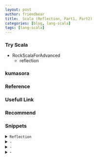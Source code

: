 ```yaml
---
layout: post
author: friendbear
title:  Scala (Reflection, Part1, Part2)
categories: [blog, lang-scala]
tags: [lang-scala]
---
```


### Try Scala
- RockScalaForAdvanced
  - reflection


### kumasora

### Reference

### Usefull Link

### Recommend


### Snippets

<details>
<summary><code>Reflection</code></summary>
<pre>
<code>
#!/usr/bin/env amm
@main
def Reflection(args: String*) = {

  // reflection + macros + quasiquotes => METAPROGRAMING

  case class Person(name: String) {
    def sayMyName(): Unit = println(s"Hi, my name is $name")
  }

  // 0 - import
  import scala.reflect.runtime.{universe => ru}

  // 1 - MIRROR
  val m = ru.runtimeMirror(getClass.getClassLoader)

  // 2 - create a class object = "description"
  val clazz = m.staticClass("typesystem.Reflection.Person") // creating a class object by Name
  // 3 - create a reflected mirror = "can DO things"
  val cm = m.reflectClass(clazz)
  // 4 - get the constructor
  val constructor = clazz.primaryConstructor.asMethod
  // 5 - reflect the constructor
  val constructorMirror = cm.reflectConstructor(constructor)
  // 6 - invoke the constructor
  val instance = constructorMirror.apply("John")

  println(instance)

  // I have an instance
  val p = Person("Mary") // from the wire as a serialized object
  // method name computed from somewhere else
  val methodName = "sayMyName"

  // 1 - mirror
  // 2 - reflect the instance
  val reflected = m.reflect(p)
  // 3 - method symbol
  val methodSymbol = ru.typeOf[Person].decl(ru.TermName(methodName)).asMethod
  // 4 - reflect the method
  val method = reflected.reflectMethod(methodSymbol)
  // 5 - invoke the method

  method.apply()
}
</code>
</pre>
</details>

<details>
<summary><code>-</code></summary>
<pre>
<code>
#!/usr/bin/env amm

@main
def StructuralTypes(args: String*) = {

}

</code>
</pre>
</details>
<details>
<summary><code>-</code></summary>
<pre>
<code>
#!/usr/bin/env amm

@main
def SelfTypes(args: String*) = {
}
</code>
</pre>
</details>
<details>
<summary>-</summary>
<pre>
<code>
#!/usr/bin/env amm

@main
def ImplicitOrdering(args: String*) = {
}

</code>
</pre>
</details>

